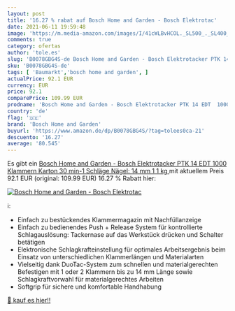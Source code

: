 ```yaml
---
layout: post
title: '16.27 % rabat auf Bosch Home and Garden - Bosch Elektrotac'
date: 2021-06-11 19:59:48
image: 'https://m.media-amazon.com/images/I/41cWLBvHCOL._SL500_._SL400_.jpg'
comments: true
category: ofertas
author: 'tole.es'
slug: 'B0078GBG4S-de Bosch Home and Garden - Bosch Elektrotacker PTK 14 EDT...'
sku: 'B0078GBG4S-de'
tags: [ 'Baumarkt','bosch home and garden', ]
actualPrice: 92.1 EUR
currency: EUR
price: 92.1
comparePrice: 109.99 EUR
prodname: 'Bosch Home and Garden - Bosch Elektrotacker PTK 14 EDT  1000 Klammern  Karton  30 min-1 Schläge  Nägel: 14 mm  1 1 kg '
country: 'de'
flag: '🇩🇪'
brand: 'Bosch Home and Garden'
buyurl: 'https://www.amazon.de/dp/B0078GBG4S/?tag=tolees0ca-21'
descuento: '16.27'
average: '80.545'
---
```


Es gibt ein [Bosch Home and Garden - Bosch Elektrotacker PTK 14 EDT  1000 Klammern  Karton  30 min-1 Schläge  Nägel: 14 mm  1 1 kg ](https://www.amazon.de/dp/B0078GBG4S/?tag=tolees0ca-21) mit aktuellem Preis 92.1 EUR (original: 109.99 EUR) 16.27 % Rabatt hier:

[![Bosch Home and Garden - Bosch Elektrotac](https://m.media-amazon.com/images/I/41cWLBvHCOL._SL500_._SL400_.jpg)](https://www.amazon.de/dp/B0078GBG4S/?tag=tolees0ca-21)

ℹ️:

- Einfach zu bestückendes Klammermagazin mit Nachfüllanzeige
- Einfach zu bedienendes Push + Release System für kontrollierte Schlagauslösung: Tackernase auf das Werkstück drücken und Schalter betätigen
- Elektronische Schlagkrafteinstellung für optimales Arbeitsergebnis beim Einsatz von unterschiedlichen Klammerlängen und Materialarten
- Vielseitig dank DuoTac-System zum schnellen und materialgerechten Befestigen mit 1 oder 2 Klammern bis zu 14 mm Länge sowie Schlagkraftvorwahl für materialgerechtes Arbeiten
- Softgrip für sichere und komfortable Handhabung

[🛒 kauf es hier!!](https://www.amazon.de/dp/B0078GBG4S/?tag=tolees0ca-21)
